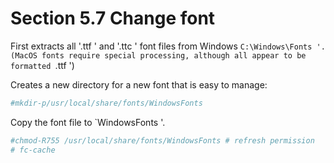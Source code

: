 # Section 5.7 Change font

First extracts all '.ttf ' and '.ttc ' font files from Windows `C:\Windows\Fonts '. (MacOS fonts require special processing, although all appear to be formatted `.ttf ')

Creates a new directory for a new font that is easy to manage:

```sh '
#mkdir-p/usr/local/share/fonts/WindowsFonts
````

Copy the font file to `WindowsFonts '.

```sh '
#chmod-R755 /usr/local/share/fonts/WindowsFonts # refresh permission
# fc-cache
````

